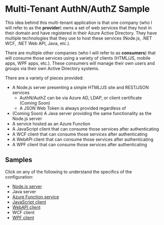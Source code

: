 # Multi-Tenant AuthN/AuthZ Sample
This idea behind this multi-tenant application is that one company (who I will refer to as the **provider**) owns a set of web services that they host in their domain and have registered in their Azure Active Directory. They have multiple technologies that they use to host these services (Node.js, .NET WCF, .NET Web API, Java, etc.).

There are multiple other companies (who I will refer to as **consumers**) that will consume those services using a variety of clients (HTML/JS, mobile apps, WPF apps, etc.). These consumers will manage their own users and groups via their own Active Directory systems.

There are a variety of pieces provided:
- A Node.js server presenting a simple HTML/JS site and REST/JSON services
  - AuthN/AuthZ can be via Azure AD, LDAP, or client certificate (Coming Soon)
  - A JSON Web Token is always provided regardless of 
- (Coming Soon) A Java server providing the same functionality as the Node.js server
- A service hosted as an Azure Function
- A JavaScript client that can consume those services after authenticating
- A WCF client that can consume those services after authenticating
- A WebAPI client that can consume those services after authenticating
- A WPF client that can consume those services after authenticating

## Samples
Click on any of the following to understand the specifics of the configuration:
- [Node.js server](/docs/nodejs.md)
- Java server
- [Azure Function service](https://github.com/plasne/multitenant-func)
- [JavaScript client](/docs/javascript.md)
- [WebAPI client](/docs/webapi.md)
- WCF client
- [WPF client](/docs/wpf.md)
